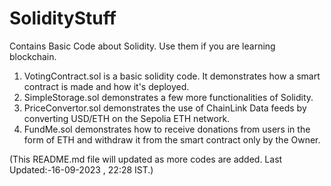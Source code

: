 # SolidityStuff
Contains Basic Code about Solidity. Use them if you are learning blockchain.

1. VotingContract.sol is a basic solidity code. It demonstrates how a smart contract is made and how it's deployed.
2. SimpleStorage.sol demonstrates a few more functionalities of Solidity.
3. PriceConvertor.sol demonstrates the use of ChainLink Data feeds by converting USD/ETH on the Sepolia ETH network.
4. FundMe.sol demonstrates how to receive donations from users in the form of ETH and withdraw it from the smart contract only by the Owner.

(This README.md file will updated as more codes are added. Last Updated:-16-09-2023 , 22:28 IST.)
